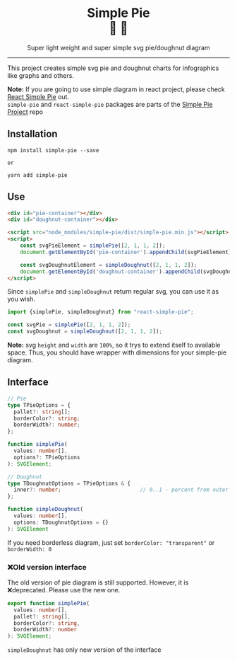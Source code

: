 <div align="center">
  <h1>Simple Pie<br/>🥧 🍩</h1>
  <p>Super light weight and super simple svg pie/doughnut diagram</p>
</div>

<hr/>

This project creates simple svg pie and doughnut charts for infographics like graphs and others.

**Note:** If you are going to use simple diagram in react project, please check [React Simple Pie](https://github.com/serjilyashenko/react-simple-pie/tree/master/src/packages/react-simple-pie) out.\
`simple-pie` and `react-simple-pie` packages are parts of the [Simple Pie Project](https://github.com/serjilyashenko/simple-pie-project) repo

## Installation

```shell
npm install simple-pie --save

or

yarn add simple-pie
```

## Use

```html
<div id="pie-container"></div>
<div id="doughnut-container"></div>

<script src="node_modules/simple-pie/dist/simple-pie.min.js"></script>
<script>
    const svgPieElement = simplePie([2, 1, 1, 2]);
    document.getElementById('pie-container').appendChild(svgPieElement);

    const svgDoughnutElement = simpleDoughnut([2, 1, 1, 2]);
    document.getElementById('doughnut-container').appendChild(svgDoughnutElement);
</script>
```

Since `simplePie` and `simpleDoughnut` return regular svg, you can use it as you wish.

```js
import {simplePie, simpleDoughnut} from "react-simple-pie";

const svgPie = simplePie([2, 1, 1, 2]);
const svgDoughnut = simpleDoughnut([2, 1, 1, 2]);
```

**Note:** svg `height` and `width` are `100%`, so it trys to extend itself to available space. Thus, you should have wrapper with dimensions for your simple-pie diagram.

## Interface

```ts
// Pie
type TPieOptions = {
  pallet?: string[];
  borderColor?: string;
  borderWidth?: number;
};

function simplePie(
  values: number[],
  options?: TPieOptions
): SVGElement;

// Doughnut
type TDoughnutOptions = TPieOptions & {
  inner?: number;                         // 0..1 - percent from outer radius
};

function simpleDoughnut(
  values: number[],
  options: TDoughnutOptions = {}
): SVGElement
```

If you need borderless diagram, just set `borderColor: "transparent"` or `borderWidth: 0`

### ❌Old version interface

The old version of pie diagram is still supported. However, it is ❌deprecated. Please use the new one.

```ts
export function simplePie(
  values: number[],
  pallet?: string[],
  borderColor?: string,
  borderWidth?: number
): SVGElement;
```

`simpleDoughnut` has only new version of the interface

